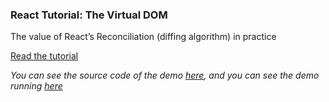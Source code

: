### React Tutorial: The Virtual DOM

The value of React’s Reconciliation (diffing algorithm) in practice

[Read the tutorial](https://edgecoders.com/react-tutorial-the-virtual-dom-aaa93cdec11b)

_You can see the source code of the demo [here](https://github.com/jscomplete/react-virtual-dom-demo/tree/gh-pages/demo), and you can see the demo running [here](https://jscomplete.github.io/react-virtual-dom-demo/demo/)_

